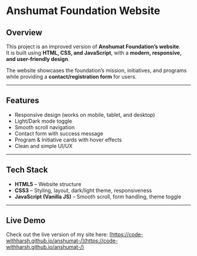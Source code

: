 # Anshumat Foundation Website

##  Overview
This project is an improved version of **Anshumat Foundation’s website**.  
It is built using **HTML, CSS, and JavaScript**, with a **modern, responsive, and user-friendly design**.  

The website showcases the foundation’s mission, initiatives, and programs while providing a **contact/registration form** for users.  

---

## Features
-  Responsive design (works on mobile, tablet, and desktop)  
-  Light/Dark mode toggle  
-  Smooth scroll navigation  
-  Contact form with success message  
-  Program & Initiative cards with hover effects  
-  Clean and simple UI/UX  

---

##  Tech Stack
- **HTML5** – Website structure  
- **CSS3** – Styling, layout, dark/light theme, responsiveness  
- **JavaScript (Vanilla JS)** – Smooth scroll, form handling, theme toggle
  
---
##  Live Demo
Check out the live version of my site here: [https://code-withharsh.github.io/anshumat-/](https://code-withharsh.github.io/anshumat-/)
